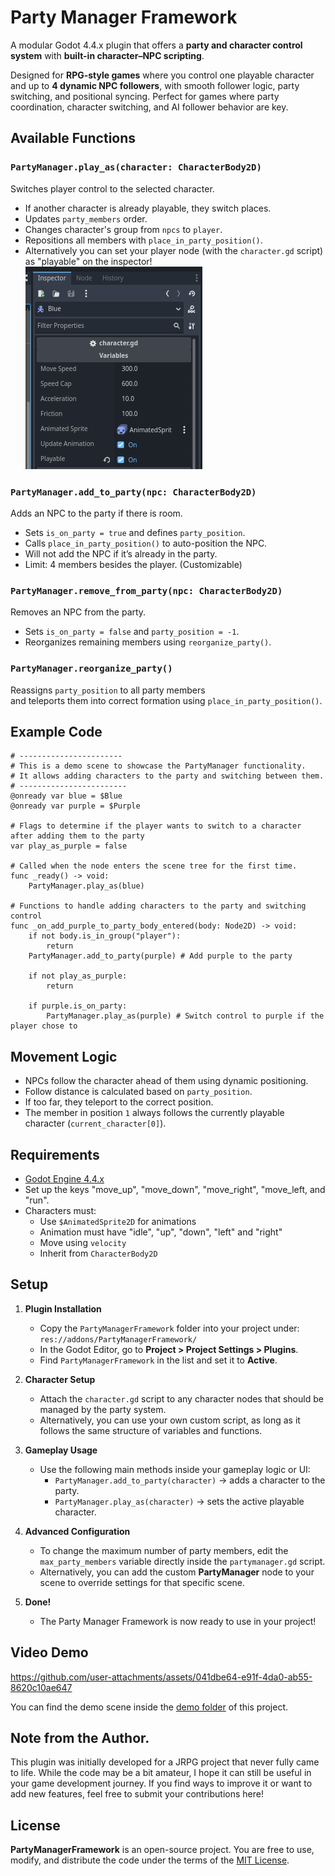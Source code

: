 # Party Manager Framework
A modular Godot 4.4.x plugin that offers a **party and character control system** with **built-in character–NPC scripting**.

Designed for **RPG-style games** where you control one playable character and up to **4 dynamic NPC followers**, with smooth follower logic, party switching, and positional syncing. Perfect for games where party coordination, character switching, and AI follower behavior are key.

## Available Functions

### `PartyManager.play_as(character: CharacterBody2D)`

Switches player control to the selected character.

- If another character is already playable, they switch places.
- Updates `party_members` order.
- Changes character's group from `npcs` to `player`.
- Repositions all members with `place_in_party_position()`.
- Alternatively you can set your player node (with the `character.gd` script) as "playable" on the inspector!
![Alt text](read_me_assets/playable.png)

### `PartyManager.add_to_party(npc: CharacterBody2D)`

Adds an NPC to the party if there is room.

- Sets `is_on_party = true` and defines `party_position`.
- Calls `place_in_party_position()` to auto-position the NPC.
- Will not add the NPC if it’s already in the party.
- Limit: 4 members besides the player. (Customizable)

### `PartyManager.remove_from_party(npc: CharacterBody2D)`

Removes an NPC from the party.

- Sets `is_on_party = false` and `party_position = -1`.
- Reorganizes remaining members using `reorganize_party()`.

### `PartyManager.reorganize_party()`

Reassigns `party_position` to all party members  
and teleports them into correct formation using `place_in_party_position()`.

## Example Code

```gdscript
# -----------------------
# This is a demo scene to showcase the PartyManager functionality.
# It allows adding characters to the party and switching between them.
# ------------------------
@onready var blue = $Blue
@onready var purple = $Purple

# Flags to determine if the player wants to switch to a character after adding them to the party
var play_as_purple = false

# Called when the node enters the scene tree for the first time.
func _ready() -> void:
    PartyManager.play_as(blue)

# Functions to handle adding characters to the party and switching control
func _on_add_purple_to_party_body_entered(body: Node2D) -> void:
    if not body.is_in_group("player"):
        return
    PartyManager.add_to_party(purple) # Add purple to the party
    
    if not play_as_purple:
        return
        
    if purple.is_on_party:
        PartyManager.play_as(purple) # Switch control to purple if the player chose to
```

## Movement Logic

- NPCs follow the character ahead of them using dynamic positioning.
- Follow distance is calculated based on `party_position`.
- If too far, they teleport to the correct position.
- The member in position `1` always follows the currently playable character (`current_character[0]`).

## Requirements

- [Godot Engine 4.4.x](https://godotengine.org/)
- Set up the keys "move_up", "move_down", "move_right", "move_left, and "run".
- Characters must:
  - Use `$AnimatedSprite2D` for animations
  - Animation must have "idle", "up", "down", "left" and "right"
  - Move using `velocity`
  - Inherit from `CharacterBody2D`

## Setup

1. **Plugin Installation**
   - Copy the `PartyManagerFramework` folder into your project under:  
	 `res://addons/PartyManagerFramework/`
   - In the Godot Editor, go to **Project > Project Settings > Plugins**.  
   - Find `PartyManagerFramework` in the list and set it to **Active**.

2. **Character Setup**
   - Attach the `character.gd` script to any character nodes that should be managed by the party system.  
   - Alternatively, you can use your own custom script, as long as it follows the same structure of variables and functions.

3. **Gameplay Usage**
   - Use the following main methods inside your gameplay logic or UI:
	 - `PartyManager.add_to_party(character)` → adds a character to the party.
	 - `PartyManager.play_as(character)` → sets the active playable character.

4. **Advanced Configuration**
   - To change the maximum number of party members, edit the `max_party_members` variable directly inside the `partymanager.gd` script.  
   - Alternatively, you can add the custom **PartyManager** node to your scene to override settings for that specific scene.

5. **Done!**
   - The Party Manager Framework is now ready to use in your project!

## Video Demo
https://github.com/user-attachments/assets/041dbe64-e91f-4da0-ab55-8620c10ae647

You can find the demo scene inside the [demo folder](https://github.com/GabrielOlivierDEV/PartyManagerFramework/tree/main/demo) of this project.

## Note from the Author.

This plugin was initially developed for a JRPG project that never fully came to life. While the code may be a bit amateur, I hope it can still be useful in your game development journey. If you find ways to improve it or want to add new features, feel free to submit your contributions here!

## License

**PartyManagerFramework** is an open-source project. You are free to use, modify, and distribute the code under the terms of the [MIT License](https://opensource.org/licenses/MIT).
